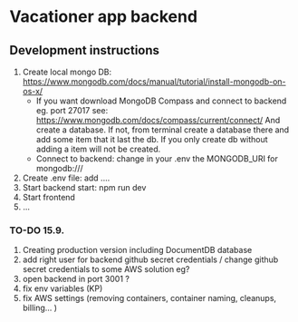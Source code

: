 # Vacationer app backend

## Development instructions
1. Create local mongo DB: 
    https://www.mongodb.com/docs/manual/tutorial/install-mongodb-on-os-x/
    - If you want download MongoDB Compass and connect to backend eg. port 27017 see: 
    https://www.mongodb.com/docs/compass/current/connect/ And create a database. 
    If not, from terminal create a database there and add some item that it last the db. If you only create db without adding a item will not be created.
    - Connect to backend: change in your .env the MONGODB_URI for mongodb://<port>/<db name>
2. Create .env file: add ....
3. Start backend start: npm run dev
4. Start frontend
5. ...

### TO-DO 15.9.
1. Creating production version including DocumentDB database
2. add right user for backend github secret credentials / change github secret credentials to some AWS solution eg?
3. open backend in port 3001 ?
4. fix env variables (KP)
5. fix AWS settings (removing containers, container naming, cleanups, billing… )